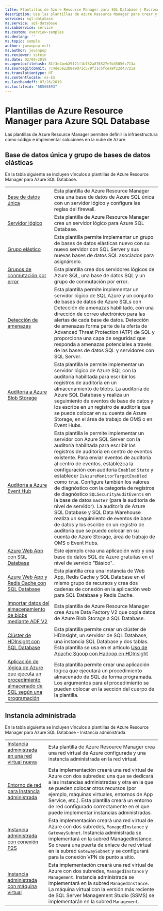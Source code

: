 ```yaml
---
title: Plantillas de Azure Resource Manager para SQL Database | Microsoft Docs
description: Use las plantillas de Azure Resource Manager para crear y configurar Azure SQL Database.
services: sql-database
ms.service: sql-database
ms.subservice: service
ms.custom: overview-samples
ms.devlang: ''
ms.topic: sample
author: jovanpop-msft
ms.author: jovanpop
ms.reviewer: sstein
ms.date: 02/04/2019
ms.openlocfilehash: 81f3e4beb29f21f1b752a876827e9b35856c713a
ms.sourcegitcommit: 7c4de3e22b8e9d71c579f31cbfcea9f22d43721a
ms.translationtype: HT
ms.contentlocale: es-ES
ms.lasthandoff: 07/26/2019
ms.locfileid: "68566893"
---
```

# <a name="azure-resource-manager-templates-for-azure-sql-database"></a>Plantillas de Azure Resource Manager para Azure SQL Database

Las plantillas de Azure Resource Manager permiten definir la infraestructura como código e implementar soluciones en la nube de Azure.

## <a name="single-database--elastic-pool"></a>Base de datos única y grupo de bases de datos elásticas

En la tabla siguiente se incluyen vínculos a plantillas de Azure Resource Manager para Azure SQL Database.

| |  |
|---|---|
| [Base de datos única](https://github.com/Azure/azure-quickstart-templates/tree/master/201-sql-database-transparent-encryption-create) | Esta plantilla de Azure Resource Manager crea una base de datos de Azure SQL única con un servidor lógico y configura las reglas del firewall. |
| [Servidor lógico](https://github.com/Azure/azure-quickstart-templates/tree/master/101-sql-logical-server) | Esta plantilla de Azure Resource Manager crea un servidor lógico para Azure SQL Database. |
| [Grupo elástico](https://github.com/Azure/azure-quickstart-templates/tree/master/101-sql-elastic-pool-create) | Esta plantilla permite implementar un grupo de bases de datos elásticas nuevo con su nuevo servidor con SQL Server y sus nuevas bases de datos SQL asociados para asignárselo. |
| [Grupos de conmutación por error](https://github.com/Azure/azure-quickstart-templates/tree/master/101-sql-with-failover-group) | Esta plantilla crea dos servidores lógicos de Azure SQL, una base de datos SQL y un grupo de conmutación por error.|
| [Detección de amenazas](https://github.com/Azure/azure-quickstart-templates/tree/master/201-sql-threat-detection-db-policy-multiple-databases) | Esta plantilla permite implementar un servidor lógico de SQL Azure y un conjunto de bases de datos de Azure SQLs con Detección de amenazas habilitado, con una dirección de correo electrónico para las alertas de cada base de datos. Detección de amenazas forma parte de la oferta de Advanced Threat Protection (ATP) de SQL y proporciona una capa de seguridad que responda a amenazas potenciales a través de las bases de datos SQL y servidores con SQL Server.|
| [Auditoría a Azure Blob Storage](https://github.com/Azure/azure-quickstart-templates/tree/master/201-sql-auditing-server-policy-to-blob-storage) | Esta plantilla le permite implementar un servidor lógico de Azure SQL con la auditoría habilitada para escribir los registros de auditoría en un almacenamiento de blobs. La auditoría de Azure SQL Database y realiza un seguimiento de eventos de base de datos y los escribe en un registro de auditoría que se puede colocar en su cuenta de Azure Storage, en el área de trabajo de OMS o en Event Hubs.|
| [Auditoría a Azure Event Hub](https://github.com/Azure/azure-quickstart-templates/tree/master/201-sql-auditing-server-policy-to-eventhub) | Esta plantilla le permite implementar un servidor con Azure SQL Server con la auditoría habilitada para escribir los registros de auditoría en centro de eventos existente. Para enviar eventos de auditoría al centro de eventos, establezca la configuración con auditoría `Enabled` `State` y establecer `IsAzureMonitorTargetEnabled` como `true`. Configure también los valores de diagnóstico con la categoría de registros de diagnóstico `SQLSecurityAuditEvents` en la base de datos `master` (para la auditoría de nivel de servidor). La auditoría de Azure SQL Database y SQL Data Warehouse realiza un seguimiento de eventos de base de datos y los escribe en un registro de auditoría que se puede colocar en su cuenta de Azure Storage, área de trabajo de OMS o Event Hubs.|
| [Azure Web App con SQL Database](https://github.com/Azure/azure-quickstart-templates/tree/master/201-web-app-sql-database) | Este ejemplo crea una aplicación web y una base de datos SQL de Azure gratuitas en el nivel de servicio "Básico".|
| [Azure Web App y Redis Cache con SQL Database](https://github.com/Azure/azure-quickstart-templates/tree/master/201-web-app-redis-cache-sql-database) | Esta plantilla crea una instancia de Web App, Redis Cache y SQL Database en el mismo grupo de recursos y crea dos cadenas de conexión en la aplicación web para SQL Database y Redis Cache.|
| [Importar datos del almacenamiento de blobs mediante ADF V2](https://github.com/Azure/azure-quickstart-templates/tree/master/101-data-factory-v2-blob-to-sql-copy) | Esta plantilla de Azure Resource Manager crea Azure Data Factory V2 que copia datos de Azure Blob Storage a SQL Database.|
| [Clúster de HDInsight con SQL Database](https://github.com/Azure/azure-quickstart-templates/tree/master/101-hdinsight-linux-with-sql-database) | Esta plantilla permite crear un clúster de HDInsight, un servidor de SQL Database, una instancia SQL Database y dos tablas. Esta plantilla se usa en el artículo [Uso de Apache Sqoop con Hadoop en HDInsight](https://docs.microsoft.com/azure/hdinsight/hadoop/hdinsight-use-sqoop) |
| [Aplicación de lógica de Azure que ejecuta un procedimiento almacenado de SQL según una programación](https://github.com/Azure/azure-quickstart-templates/tree/master/101-logic-app-sql-proc) | Esta plantilla permite crear una aplicación lógica que ejecutará un procedimiento almacenado de SQL de forma programada. Los argumentos para el procedimiento se pueden colocar en la sección del cuerpo de la plantilla.|

## <a name="managed-instance"></a>Instancia administrada

En la tabla siguiente se incluyen vínculos a plantillas de Azure Resource Manager para Azure SQL Database - Instancia administrada.

| |  |
|---|---|
| [Instancia administrada en una red virtual nueva](https://github.com/Azure/azure-quickstart-templates/tree/master/101-sqlmi-new-vnet) | Esta plantilla de Azure Resource Manager crea una red virtual de Azure configurada y una instancia administrada en la red virtual. |
| [Entorno de red para Instancia administrada](https://github.com/Azure/azure-quickstart-templates/tree/master/101-sql-managed-instance-azure-environment) | Esta implementación creará una red virtual de Azure con dos subredes: una que se dedicará a las instancias administradas y otra en la que se pueden colocar otros recursos (por ejemplo, máquinas virtuales, entornos de App Service, etc.). Esta plantilla creará un entorno de red configurado correctamente en el que puede implementar instancias administradas. |
| [Instancia administrada con conexión P2S](https://github.com/Azure/azure-quickstart-templates/tree/master/201-sqlmi-new-vnet-w-point-to-site-vpn) | Esta implementación creará una red virtual de Azure con dos subredes, `ManagedInstance` y `GatewaySubnet`. Instancia administrada se implementará en la subred ManagedInstance. Se creará una puerta de enlace de red virtual en la subred `GatewaySubnet` y se configurará para la conexión VPN de punto a sitio. |
| [Instancia administrada con máquina virtual](https://github.com/Azure/azure-quickstart-templates/tree/master/201-sqlmi-new-vnet-w-jumpbox) | Esta implementación creará una red virtual de Azure con dos subredes, `ManagedInstance` y `Management`. Instancia administrada se implementará en la subred `ManagedInstance`. La máquina virtual con la versión más reciente de SQL Server Management Studio (SSMS) se implementarán en la subred `Management`. |
